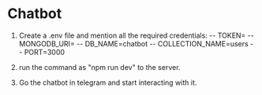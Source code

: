 # Chatbot

1. Create a .env file and mention all the required credentials:
-- TOKEN=
-- MONGODB_URI=
--  DB_NAME=chatbot
--  COLLECTION_NAME=users
--  PORT=3000

2. run the command as "npm run dev" to the server.

3. Go the chatbot in telegram and start interacting with it.
